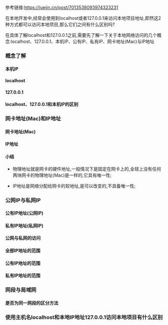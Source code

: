 参考链接:https://juejin.cn/post/7013538093974323231

在本地开发中,经常会使用到localhost或者127.0.0.1来访问本地项目地址,即然这2种方式都可以访问本地项目,那么它们之间有什么区别吗?

在具体了解localhost和127.0.0.1之前,需要先了解一下关于本地网络访问的几个概念:localhost、127.0.0.1、本机IP、公有IP、私有IP、网卡地址(Mac)与IP地址

### 概念了解

#### 本机IP

#### localhost

#### 127.0.0.1

#### localhost、127.0.0.1和本机IP的区别

### 网卡地址(Mac)和IP地址

#### 网卡地址(Mac)

#### IP地址

#### 小结

- 物理地址就是网卡的硬件地址,一般情况下是固定在网卡上的,全球上没有任何两块网卡的物理地址(Mac)是一样的,它具有唯一性;

- IP地址是网络分配给网卡的软地址,是可以改变的,不具备唯一性;

### 公网IP与私网IP

#### 公有IP地址(公网IP)

#### 私有IP地址(私网IP)

#### 公网与私网的访问

#### 全部IP地址的范围

#### 公有IP地址的范围

#### 私有IP地址的范围

### 网段与局域网

#### 是否为同一网段的区分方法

### 使用主机名localhost和本地IP地址127.0.0.1访问本地项目有什么区别

